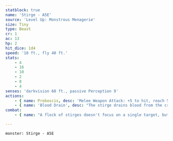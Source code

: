 ```yaml
---
statblock: true
name: 'Stirge - A5E'
source: 'Level Up: Monstrous Menagerie'
size: Tiny
type: Beast
cr: 1
ac: 13
hp: 2
hit_dice: 1d4
speed: '10 ft., fly 40 ft.'
stats:
    - 4
    - 16
    - 10
    - 2
    - 8
    - 4
senses: 'darkvision 60 ft., passive Perception 9'
actions:
    - { name: Proboscis, desc: 'Melee Weapon Attack: +5 to hit, reach 5 ft., one creature. Hit: 1 piercing damage, and the stirge attaches to the target. A creature can use an action to detach it, and it can detach itself as a bonus action.' }
    - { name: 'Blood Drain', desc: "The stirge drains blood from the creature it is attached to. The creature loses 4 (1d8) hit points. After the stirge has drained 8 hit points, it detaches itself and can't use Blood Drain again until it finishes a rest." }
combat:
    - { name: "A flock of stirges doesn't focus on a single target, but spreads out to attack all nearby creatures", desc: 'A stirge retreats only when sated with blood.' }

---
```

```statblock
monster: Stirge - A5E
```
